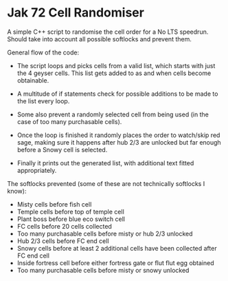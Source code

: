 # Jak 72 Cell Randomiser

A simple C++ script to randomise the cell order for a No LTS speedrun. Should take into account all possible softlocks and prevent them.

General flow of the code:

- The script loops and picks cells from a valid list, which starts with just the 4 geyser cells. This list gets added to as and when cells become obtainable.

- A multitude of if statements check for possible additions to be made to the list every loop.

- Some also prevent a randomly selected cell from being used (in the case of too many purchasable cells).

- Once the loop is finished it randomly places the order to watch/skip red sage, making sure it happens after hub 2/3 are unlocked but far enough before a Snowy cell is selected.

- Finally it prints out the generated list, with additional text fitted appropriately.

The softlocks prevented (some of these are not technically softlocks I know):

- Misty cells before fish cell
- Temple cells before top of temple cell
- Plant boss before blue eco switch cell
- FC cells before 20 cells collected
- Too many purchasable cells before misty or hub 2/3 unlocked
- Hub 2/3 cells before FC end cell
- Snowy cells before at least 2 additional cells have been collected after FC end cell
- Inside fortress cell before either fortress gate or flut flut egg obtained
- Too many purchasable cells before misty or snowy unlocked

